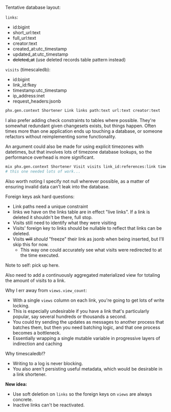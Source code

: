 Tentative database layout:

`links`:
- id:bigint
- short_url:text
- full_url:text
- creator:text
- created_at:utc_timestamp
- updated_at:utc_timestamp
- ~~deleted_at~~ (use deleted records table pattern instead)

`visits` (timescaledb):
- id:bigint
- link_id:fkey
- timestamp:utc_timestamp
- ip_address:inet
- request_headers:jsonb

```sh
phx.gen.context Shortener Link links path:text url:text creator:text
```

I also prefer adding check constraints to tables where possible. They're somewhat redundant given changesets exists, but things happen. Often times more than one application ends up touching a database, or someone refactors without reimplementing some functionality.

An argument could also be made for using explicit timezones with datetimes, but that involves lots of timezone database lookups, so the performance overhead is more significant.


```sh
mix phx.gen.context Shortener Visit visits link_id:references:link timestamp:utc_datetime ip_address:text request_headers:map
# this one needed lots of work...
```

Also worth noting I specify not null wherever possible, as a matter of ensuring invalid data can't leak into the database.

Foreign keys ask hard questions:
- Link paths need a unique constraint
- links we have on the links table are in effect "live links". If a link is deleted it shouldn't be there, full stop.
- Visits still need to identify what they were visiting
- Visits' foreign key to links should be nullable to reflect that links can be deleted.
- Visits ~~will~~ *should* "freeze" their link as jsonb when being inserted, but I'll skip this for now.
  - This way one could accurately see what visits were redirected to at the time executed.

Note to self: pick up here.

Also need to add a continuously aggregated materialized view for totaling the amount of visits to a link.

Why I err away from `views.view_count`:
- With a single `views` column on each link, you're going to get lots of write locking.
- This is especially undesirable if you have a link that's particularly popular, say several hundreds or thousands a second.
- You could try sending the updates as messages to another process that batches them, but then you need batching logic, and that one process becomes a bottleneck.
- Essentially wrapping a single mutable variable in progressive layers of indirection and caching

Why timescaledb!?
- Writing to a log is never blocking.
- You also aren't persisting useful metadata, which would be desirable in a link shortener.

**New idea:**
- Use soft deletion on `links` so the foreign keys on `views` are always concrete.
- Inactive links can't be reactivated.